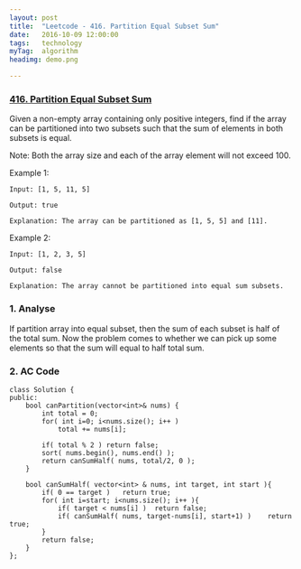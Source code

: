 ```yaml
---
layout: post
title:  "Leetcode - 416. Partition Equal Subset Sum"
date:   2016-10-09 12:00:00
tags:	technology
myTag:	algorithm
headimg: demo.png

---
```


### [416. Partition Equal Subset Sum](https://leetcode.com/problems/partition-equal-subset-sum/)

Given a non-empty array containing only positive integers, find if the array can be partitioned into two subsets such that the sum of elements in both subsets is equal.

Note:
Both the array size and each of the array element will not exceed 100.

Example 1:

	Input: [1, 5, 11, 5]
	
	Output: true
	
	Explanation: The array can be partitioned as [1, 5, 5] and [11].

Example 2:

	Input: [1, 2, 3, 5]
	
	Output: false
	
	Explanation: The array cannot be partitioned into equal sum subsets.

### 1. Analyse

If partition array into equal subset, then the sum of each subset is half of the total sum. Now the problem comes to whether we can pick up some elements so that the sum will equal to half total sum.

### 2. AC Code
	
	class Solution {
	public:
	    bool canPartition(vector<int>& nums) {
			int total = 0;
			for( int i=0; i<nums.size(); i++ )
	        	total += nums[i];

			if( total % 2 )	return false;
			sort( nums.begin(), nums.end() );
			return canSumHalf( nums, total/2, 0 );
	    }

		bool canSumHalf( vector<int> & nums, int target, int start ){
			if( 0 == target )	return true;
			for( int i=start; i<nums.size(); i++ ){
				if( target < nums[i] )	return false;
				if( canSumHalf( nums, target-nums[i], start+1) )	return true;
			}
			return false;
		}
	};


